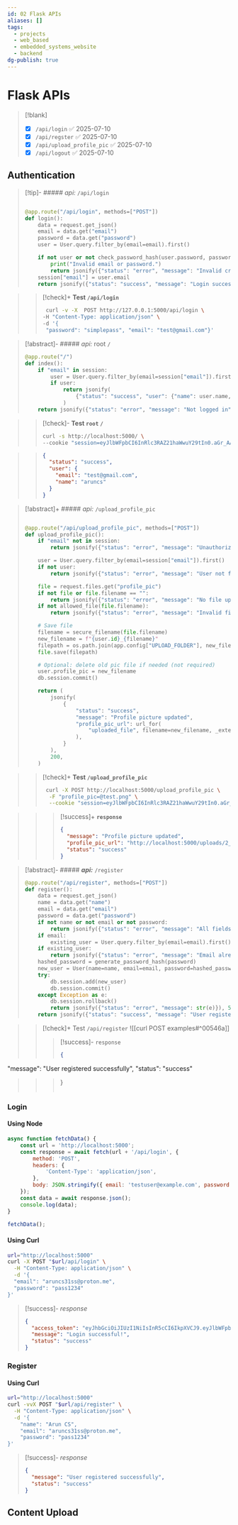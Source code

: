 ```yaml
---
id: 02 Flask APIs
aliases: []
tags:
  - projects
  - web_based
  - embedded_systems_website
  - backend
dg-publish: true
---
```

# Flask APIs
>[!blank]
>- [x] `/api/login` ✅ 2025-07-10
>- [x] `/api/regster` ✅ 2025-07-10
>- [x] `/api/upload_profile_pic` ✅ 2025-07-10
>- [x] `/api/logout` ✅ 2025-07-10

## Authentication
> [!tip]- ##### _api:_ `/api/login`
>
> ```python
>
> @app.route("/api/login", methods=["POST"])
> def login():
>     data = request.get_json()
>     email = data.get("email")
>     password = data.get("password")
>     user = User.query.filter_by(email=email).first()
>
>     if not user or not check_password_hash(user.password, password):
>         print("Invalid email or password.")
>         return jsonify({"status": "error", "message": "Invalid credentials"}), 401
>     session["email"] = user.email
>     return jsonify({"status": "success", "message": "Login successful!"}), 200
>
> ```

>
> > [!check]+ **Test `/api/login`**
> >
> > ```bash
> >  curl -v -X  POST http://127.0.0.1:5000/api/login \
> > -H "Content-Type: application/json" \
> > -d '{
> >  "password": "simplepass", "email": "test@gmail.com"}'
> > ```

> [!abstract]- ##### _api:_ root `/`
>
> ```python
> @app.route("/")
> def index():
>     if "email" in session:
>         user = User.query.filter_by(email=session["email"]).first()
>         if user:
>             return jsonify(
>                 {"status": "success", "user": {"name": user.name, "email": user.email}}
>             )
>     return jsonify({"status": "error", "message": "Not logged in"}), 401
> ```

>
> > [!check]- **Test `root` `/`**
> >
> > ```bash
> > curl -s http://localhost:5000/ \
> > --cookie "session=eyJlbWFpbCI6InRlc3RAZ21haWwuY29tIn0.aGr_AA.YPS7NYQnu1Iwb3x-zSAoGv_4SbA"
> > ```

> >
> > ```json
> > {
> >   "status": "success",
> >   "user": {
> >     "email": "test@gmail.com",
> >     "name": "aruncs"
> >   }
> > }
> > ```

> [!abstract]+ ##### _api:_ `/upload_profile_pic`
>
> ```python
>
> @app.route("/api/upload_profile_pic", methods=["POST"])
> def upload_profile_pic():
>     if "email" not in session:
>         return jsonify({"status": "error", "message": "Unauthorized"}), 401
>
>     user = User.query.filter_by(email=session["email"]).first()
>     if not user:
>         return jsonify({"status": "error", "message": "User not found"}), 404
>
>     file = request.files.get("profile_pic")
>     if not file or file.filename == "":
>         return jsonify({"status": "error", "message": "No file uploaded"}), 400
>     if not allowed_file(file.filename):
>         return jsonify({"status": "error", "message": "Invalid file type"}), 400
>
>     # Save file
>     filename = secure_filename(file.filename)
>     new_filename = f"{user.id}_{filename}"
>     filepath = os.path.join(app.config["UPLOAD_FOLDER"], new_filename)
>     file.save(filepath)
>
>     # Optional: delete old pic file if needed (not required)
>     user.profile_pic = new_filename
>     db.session.commit()
>
>     return (
>         jsonify(
>             {
>                 "status": "success",
>                 "message": "Profile picture updated",
>                 "profile_pic_url": url_for(
>                     "uploaded_file", filename=new_filename, _external=True
>                 ),
>             }
>         ),
>         200,
>     )
>
> ```

>
> > [!check]+ **Test `/upload_profile_pic`**
> >
> > ```bash
> >  curl -X POST http://localhost:5000/upload_profile_pic \
> >   -F "profile_pic=@test.png" \
> >   --cookie "session=eyJlbWFpbCI6InRlc3RAZ21haWwuY29tIn0.aGr_AA.YPS7NYQnu1Iwb3x-zSAoGv_4SbA"
> > ```

> >
> > > [!success]+ **`response`**
> > >
> > > ```json
> > > {
> > >   "message": "Profile picture updated",
> > >   "profile_pic_url": "http://localhost:5000/uploads/2_test.png",
> > >   "status": "success"
> > > }
> > > ```

> [!abstract]- ##### ***api:*** `/register`
> ```python
> @app.route("/api/register", methods=["POST"])
> def register():
>     data = request.get_json()
>     name = data.get("name")
>     email = data.get("email")
>     password = data.get("password")
>     if not name or not email or not password:
>         return jsonify({"status": "error", "message": "All fields are required"}), 400
>     if email:
>         existing_user = User.query.filter_by(email=email).first()
>     if existing_user:
>         return jsonify({"status": "error", "message": "Email already registered"}), 400
>     hashed_password = generate_password_hash(password)
>     new_user = User(name=name, email=email, password=hashed_password)
>     try:
>         db.session.add(new_user)
>         db.session.commit()
>     except Exception as e:
>         db.session.rollback()
>         return jsonify({"status": "error", "message": str(e)}), 500
>     return jsonify({"status": "success", "message": "User registered successfully"}), 201
> ```

> > [!check]+ Test `/api/register`
> > ![[curl POST examples#^00546a]]
> >
> > >[!success]- `response`
> > >```json
> > >{
  "message": "User registered successfully",
  "status": "success"
>>>}
>>>```

### Login

#### Using Node 

```js
async function fetchData() {
    const url = 'http://localhost:5000';
    const response = await fetch(url + '/api/login', {
        method: 'POST',
        headers: {
            'Content-Type': 'application/json',
        },
        body: JSON.stringify({ email: 'testuser@example.com', password: 'password123' }),
    });
    const data = await response.json();
    console.log(data);
}

fetchData();

```

#### Using Curl 

```bash
url="http://localhost:5000"
curl -X POST "$url/api/login" \
  -H "Content-Type: application/json" \
  -d '{
  "email": "aruncs31ss@proton.me",
  "password": "pass1234"
}'

```

> [!success]- *response*
> ```json
> {
>   "access_token": "eyJhbGciOiJIUzI1NiIsInR5cCI6IkpXVCJ9.eyJlbWFpbCI6InRlc3R1c2VyQGV4YW1wbGUuY29tIiwiZXhwIjoxNzUyMTQ5MDc4fQ.ogaKYkui9gCqr69uCSonri4i6hmbxXT0bDw__HyjQTI",
>   "message": "Login successful!",
>   "status": "success"
> }
> ```

### Register

#### Using Curl 

```bash
url="http://localhost:5000"
curl -vvX POST "$url/api/register" \
  -H "Content-Type: application/json" \
  -d '{
    "name": "Arun CS",
    "email": "aruncs31ss@proton.me",
    "password": "pass1234"
}'

```

> [!success]- *response*
> ```json
> {
>   "message": "User registered successfully",
>   "status": "success"
> }
> ```

## Content Upload


